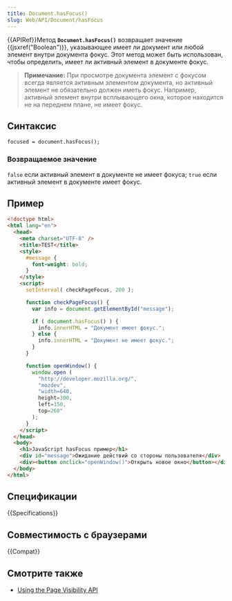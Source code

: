 ```yaml
---
title: Document.hasFocus()
slug: Web/API/Document/hasFocus
---
```


{{APIRef}}Метод **`Document.hasFocus()`** возвращает значение {{jsxref("Boolean")}}, указывающее имеет ли документ или любой элемент внутри документа фокус. Этот метод может быть использован, чтобы определить, имеет ли активный элемент в документе фокус.

> **Примечание:** При просмотре документа элемент с фокусом всегда является активным элементом документа, но активный элемент не обязательно должен иметь фокус. Например, активный элемент внутри всплывающего окна, которое находится не на переднем плане, не имеет фокус.

## Синтаксис

```
focused = document.hasFocus();
```

### Возвращаемое значение

`false` если активный элемент в документе не имеет фокуса; `true` если активный элемент в документе имеет фокус.

## Пример

```html
<!doctype html>
<html lang="en">
  <head>
    <meta charset="UTF-8" />
    <title>TEST</title>
    <style>
      #message {
        font-weight: bold;
      }
    </style>
    <script>
      setInterval( checkPageFocus, 200 );

      function checkPageFocus() {
        var info = document.getElementById("message");

        if ( document.hasFocus() ) {
          info.innerHTML = "Документ имеет фокус.";
        } else {
          info.innerHTML = "Документ не имеет фокус.";
        }
      }

      function openWindow() {
        window.open (
          "http://developer.mozilla.org/",
          "mozdev",
          "width=640,
          height=300,
          left=150,
          top=260"
        );
      }
    </script>
  </head>
  <body>
    <h1>JavaScript hasFocus пример</h1>
    <div id="message">Ожидание действий со стороны пользователя</div>
    <div><button onclick="openWindow()">Открыть новое окно</button></div>
  </body>
</html>
```

## Спецификации

{{Specifications}}

## Совместимость с браузерами

{{Compat}}

## Смотрите также

- [Using the Page Visibility API](/ru/docs/Web/Guide/User_experience/Using_the_Page_Visibility_API)
